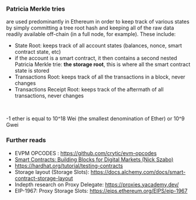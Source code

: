### Patricia Merkle tries 
are used predominantly in Ethereum in order to keep track of various states by simply committing a tree root hash and keeping all of the raw data readily available off-chain (in a full node, for example). These include:

* State Root: keeps track of all account states (balances, nonce, smart contract state, etc)
* if the account is a smart contract, it then contains a second nested Patricia Merkle trie: **the storage root**, this is where all the smart contract state is stored
* Transactions Root: keeps track of all the transactions in a block, never changes
* Transactions Receipt Root: keeps track of the aftermath of all transactions, never changes

<br />

-1 ether is equal to 10^18 Wei (the smallest denomination of Ether) or 10^9 Gwei


### Further reads

- EVPM OPCODES : https://github.com/crytic/evm-opcodes
- [Smart Contracts: Building Blocks for Digital Markets (Nick Szabo)](https://www.fon.hum.uva.nl/rob/Courses/InformationInSpeech/CDROM/Literature/LOTwinterschool2006/szabo.best.vwh.net/smart_contracts_2.html)
- https://hardhat.org/tutorial/testing-contracts
- Storage layout (Storage Slots): https://docs.alchemy.com/docs/smart-contract-storage-layout
- Indepth research on Proxy Delegate: https://proxies.yacademy.dev/
- EIP-1967: Proxy Storage Slots: https://eips.ethereum.org/EIPS/eip-1967